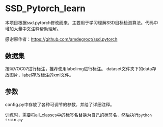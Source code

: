 # SSD_Pytorch_learn
本项目根据ssd.pytorch修改而来，主要用于学习理解SSD目标检测算法。代码中增加大量中文注释帮助理解。

感谢原作者：https://github.com/amdegroot/ssd.pytorch

## 数据集
按照VOC07进行标注，推荐使用labelimg进行标注。
dataset文件夹下的data存放图片，label存放标注的xml文件。

## 参数
config.py中存放了各种可调节的参数，并给了详细注释。

训练时，需要将all_classes中的标签名替换为自己的标签名，然后执行`python train.py`
